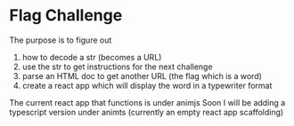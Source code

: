 # Flag Challenge
The purpose is to figure out 
1) how to decode a str (becomes a URL)
2) use the str to get instructions for the next challenge
3) parse an HTML doc to get another URL (the flag which is a word)
4) create a react app which will display the word in a typewriter format

The current react app that functions is under animjs
Soon I will be adding a typescript version under animts (currently an empty react app scaffolding)